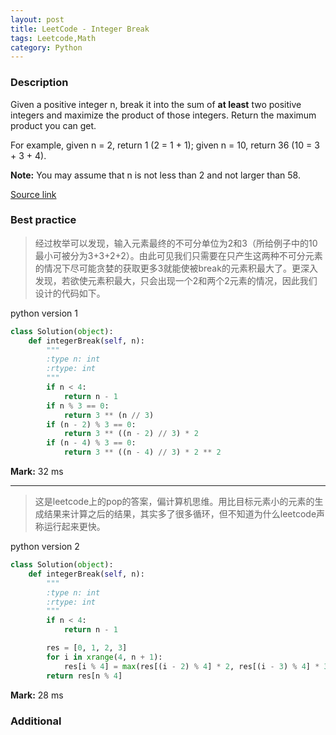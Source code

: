 ```yaml
---
layout: post
title: LeetCode - Integer Break
tags: Leetcode,Math
category: Python
---
```



### Description
Given a positive integer n, break it into the sum of **at least** two positive integers and maximize the product of those integers. Return the maximum product you can get.

For example, given n = 2, return 1 (2 = 1 + 1); given n = 10, return 36 (10 = 3 + 3 + 4).

**Note:** You may assume that n is not less than 2 and not larger than 58.

[Source link](https://leetcode.com/problems/integer-break/description/)


### Best practice

>经过枚举可以发现，输入元素最终的不可分单位为2和3（所给例子中的10最小可被分为3+3+2+2）。由此可见我们只需要在只产生这两种不可分元素的情况下尽可能贪婪的获取更多3就能使被break的元素积最大了。更深入发现，若欲使元素积最大，只会出现一个2和两个2元素的情况，因此我们设计的代码如下。


python version 1

```python
class Solution(object):
    def integerBreak(self, n):
        """
        :type n: int
        :rtype: int
        """
        if n < 4:
            return n - 1
        if n % 3 == 0:
            return 3 ** (n // 3)
        if (n - 2) % 3 == 0:
            return 3 ** ((n - 2) // 3) * 2
        if (n - 4) % 3 == 0:
            return 3 ** ((n - 4) // 3) * 2 ** 2
```

**Mark:** 32 ms

----

>这是leetcode上的pop的答案，偏计算机思维。用比目标元素小的元素的生成结果来计算之后的结果，其实多了很多循环，但不知道为什么leetcode声称运行起来更快。

python version 2

```python
class Solution(object):
    def integerBreak(self, n):
        """
        :type n: int
        :rtype: int
        """
        if n < 4:
            return n - 1

        res = [0, 1, 2, 3]
        for i in xrange(4, n + 1):
            res[i % 4] = max(res[(i - 2) % 4] * 2, res[(i - 3) % 4] * 3)
        return res[n % 4]
```

**Mark:** 28 ms


### Additional
